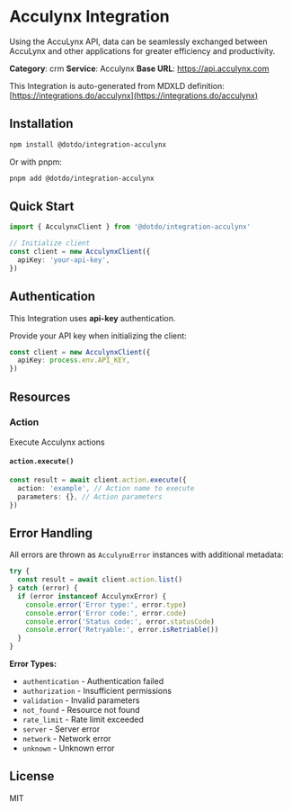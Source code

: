 # Acculynx Integration

Using the AccuLynx API, data can be seamlessly exchanged between AccuLynx and other applications for greater efficiency and productivity.

**Category**: crm
**Service**: Acculynx
**Base URL**: https://api.acculynx.com

This Integration is auto-generated from MDXLD definition: [https://integrations.do/acculynx](https://integrations.do/acculynx)

## Installation

```bash
npm install @dotdo/integration-acculynx
```

Or with pnpm:

```bash
pnpm add @dotdo/integration-acculynx
```

## Quick Start

```typescript
import { AcculynxClient } from '@dotdo/integration-acculynx'

// Initialize client
const client = new AcculynxClient({
  apiKey: 'your-api-key',
})
```

## Authentication

This Integration uses **api-key** authentication.

Provide your API key when initializing the client:

```typescript
const client = new AcculynxClient({
  apiKey: process.env.API_KEY,
})
```

## Resources

### Action

Execute Acculynx actions

#### `action.execute()`

```typescript
const result = await client.action.execute({
  action: 'example', // Action name to execute
  parameters: {}, // Action parameters
})
```

## Error Handling

All errors are thrown as `AcculynxError` instances with additional metadata:

```typescript
try {
  const result = await client.action.list()
} catch (error) {
  if (error instanceof AcculynxError) {
    console.error('Error type:', error.type)
    console.error('Error code:', error.code)
    console.error('Status code:', error.statusCode)
    console.error('Retryable:', error.isRetriable())
  }
}
```

**Error Types:**

- `authentication` - Authentication failed
- `authorization` - Insufficient permissions
- `validation` - Invalid parameters
- `not_found` - Resource not found
- `rate_limit` - Rate limit exceeded
- `server` - Server error
- `network` - Network error
- `unknown` - Unknown error

## License

MIT

